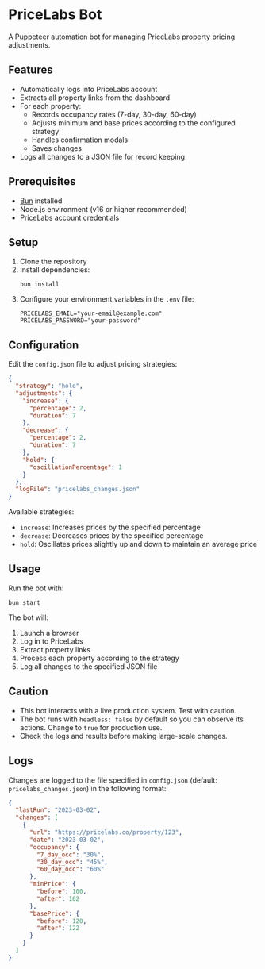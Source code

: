 # PriceLabs Bot

A Puppeteer automation bot for managing PriceLabs property pricing adjustments.

## Features

- Automatically logs into PriceLabs account
- Extracts all property links from the dashboard
- For each property:
  - Records occupancy rates (7-day, 30-day, 60-day)
  - Adjusts minimum and base prices according to the configured strategy
  - Handles confirmation modals
  - Saves changes
- Logs all changes to a JSON file for record keeping

## Prerequisites

- [Bun](https://bun.sh/) installed
- Node.js environment (v16 or higher recommended)
- PriceLabs account credentials

## Setup

1. Clone the repository
2. Install dependencies:
   ```
   bun install
   ```
3. Configure your environment variables in the `.env` file:
   ```
   PRICELABS_EMAIL="your-email@example.com"
   PRICELABS_PASSWORD="your-password"
   ```

## Configuration

Edit the `config.json` file to adjust pricing strategies:

```json
{
  "strategy": "hold", 
  "adjustments": {
    "increase": {
      "percentage": 2,
      "duration": 7
    },
    "decrease": {
      "percentage": 2,
      "duration": 7
    },
    "hold": {
      "oscillationPercentage": 1
    }
  },
  "logFile": "pricelabs_changes.json"
}
```

Available strategies:
- `increase`: Increases prices by the specified percentage
- `decrease`: Decreases prices by the specified percentage
- `hold`: Oscillates prices slightly up and down to maintain an average price

## Usage

Run the bot with:

```
bun start
```

The bot will:
1. Launch a browser
2. Log in to PriceLabs
3. Extract property links
4. Process each property according to the strategy
5. Log all changes to the specified JSON file

## Caution

- This bot interacts with a live production system. Test with caution.
- The bot runs with `headless: false` by default so you can observe its actions. Change to `true` for production use.
- Check the logs and results before making large-scale changes.

## Logs

Changes are logged to the file specified in `config.json` (default: `pricelabs_changes.json`) in the following format:

```json
{
  "lastRun": "2023-03-02",
  "changes": [
    {
      "url": "https://pricelabs.co/property/123",
      "date": "2023-03-02",
      "occupancy": {
        "7_day_occ": "30%",
        "30_day_occ": "45%",
        "60_day_occ": "60%"
      },
      "minPrice": {
        "before": 100,
        "after": 102
      },
      "basePrice": {
        "before": 120,
        "after": 122
      }
    }
  ]
}
```

